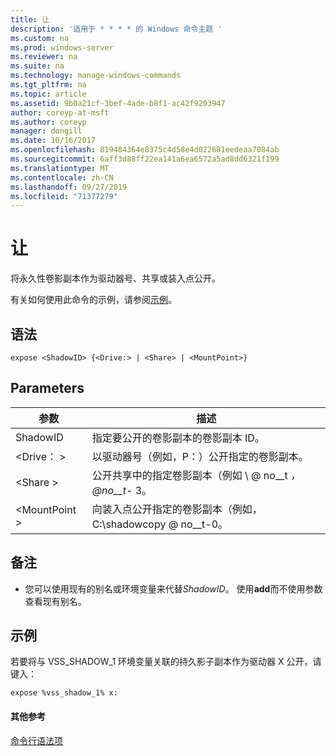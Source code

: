 ```yaml
---
title: 让
description: '适用于 * * * * 的 Windows 命令主题 '
ms.custom: na
ms.prod: windows-server
ms.reviewer: na
ms.suite: na
ms.technology: manage-windows-commands
ms.tgt_pltfrm: na
ms.topic: article
ms.assetid: 9b0a21cf-3bef-4ade-b8f1-ac42f9203947
author: coreyp-at-msft
ms.author: coreyp
manager: dongill
ms.date: 10/16/2017
ms.openlocfilehash: 819484364e8375c4d58e4d022681eedeaa7084ab
ms.sourcegitcommit: 6aff3d88ff22ea141a6ea6572a5ad8dd6321f199
ms.translationtype: MT
ms.contentlocale: zh-CN
ms.lasthandoff: 09/27/2019
ms.locfileid: "71377279"
---
```

# <a name="expose"></a>让



将永久性卷影副本作为驱动器号、共享或装入点公开。

有关如何使用此命令的示例，请参阅[示例](#BKMK_examples)。

## <a name="syntax"></a>语法

```
expose <ShadowID> {<Drive:> | <Share> | <MountPoint>}
```

## <a name="parameters"></a>Parameters

|参数|描述|
|---------|-----------|
|ShadowID|指定要公开的卷影副本的卷影副本 ID。|
|\<Drive： >|以驱动器号（例如，P：）公开指定的卷影副本。|
|\<Share >|公开共享中的指定卷影副本（例如 \\ @ no__t *，@no__t-* 3。|
|\<MountPoint >|向装入点公开指定的卷影副本（例如，C:\shadowcopy @ no__t-0。|

## <a name="remarks"></a>备注

-   您可以使用现有的别名或环境变量来代替*ShadowID*。 使用**add**而不使用参数查看现有别名。

## <a name="BKMK_examples"></a>示例

若要将与 VSS_SHADOW_1 环境变量关联的持久影子副本作为驱动器 X 公开，请键入：
```
expose %vss_shadow_1% x:
```

#### <a name="additional-references"></a>其他参考

[命令行语法项](command-line-syntax-key.md)